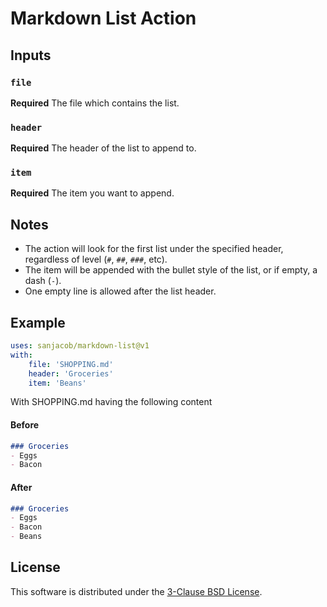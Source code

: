 # Markdown List Action


## Inputs

### `file`
**Required** The file which contains the list.

### `header`

**Required** The header of the list to append to.

### `item`

**Required** The item you want to append.


## Notes

- The action will look for the first list under the specified
  header, regardless of level (`#`, `##`, `###`, etc).
- The item will be appended with the bullet style of the list,
  or if empty, a dash (`-`).
- One empty line is allowed after the list header.


## Example

```yaml
uses: sanjacob/markdown-list@v1
with:
    file: 'SHOPPING.md'
    header: 'Groceries'
    item: 'Beans'
```

With SHOPPING.md having the following content

#### Before

```md
### Groceries
- Eggs
- Bacon
```

#### After

```md
### Groceries
- Eggs
- Bacon
- Beans
```

## License

This software is distributed under the [3-Clause BSD License][license].

[license]: LICENSE
